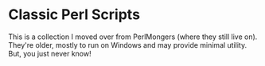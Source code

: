 # Classic Perl Scripts

This is a collection I moved over from PerlMongers (where they still live on). They're older, mostly to run on Windows and may provide minimal utility. But, you just never know!
